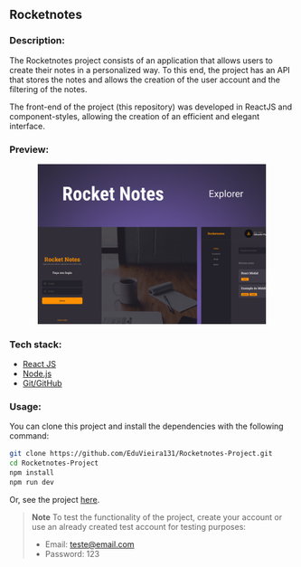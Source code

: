 ## Rocketnotes

### Description:

The Rocketnotes project consists of an application that allows users to create their notes in a personalized way. To this end, the project has an API that stores the notes and allows the creation of the user account and the filtering of the notes.

The front-end of the project (this repository) was developed in ReactJS and component-styles, allowing the creation of an efficient and elegant interface.

### Preview:

<p align="center">
  <img alt="Project image" src=".github/preview.png" width="80%">
</p>

### Tech stack:
 
- [React JS](https://react.dev)
- [Node.js](https://nodejs.org/en)
- [Git/GitHub](https://git-scm.com)

### Usage:

You can clone this project and install the dependencies with the following command:

```sh
git clone https://github.com/EduVieira131/Rocketnotes-Project.git
cd Rocketnotes-Project
npm install
npm run dev
```

Or, see the project [here](https://rocketnotesprojects.netlify.app).

> **Note**
> To test the functionality of the project, create your account or use an already created test account for testing purposes:
> - Email: teste@email.com </br>
> - Password: 123